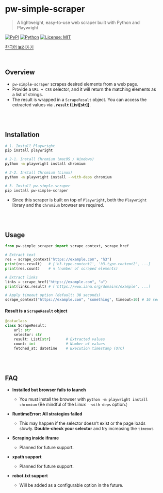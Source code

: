 # pw-simple-scraper

> A lightweight, easy-to-use web scraper built with Python and Playwright

[![PyPI](https://img.shields.io/pypi/v/pw-simple-scraper.svg)](https://pypi.org/project/pw-simple-scraper/)
[![Python](https://img.shields.io/pypi/pyversions/pw-simple-scraper.svg)](https://pypi.org/project/pw-simple-scraper/)
[![License: MIT](https://img.shields.io/badge/License-MIT-green.svg)](#license)

[한국어 보러가기](./README_kr.md)

<br>

## Overview

* `pw-simple-scraper` scrapes desired elements from a web page.
* Provide a `URL + CSS` selector, and it will return the matching elements as a list of strings.
* The result is wrapped in a `ScrapeResult` object. You can access the extracted values via **`.result` (List\[str])**.

<br>
<br>

## Installation

```bash
# 1. Install Playwright
pip install playwright

# 2-1. Install Chromium (macOS / Windows)
python -m playwright install chromium

# 2-2. Install Chromium (Linux)
python -m playwright install --with-deps chromium

# 3. Install pw-simple-scraper
pip install pw-simple-scraper
```

* Since this scraper is built on top of `Playwright`, both the `Playwright` library and the `Chromium` browser are required.

<br>
<br>

## Usage

```python
from pw-simple_scraper import scrape_context, scrape_href

# Extract text
res = scrape_context("https://example.com", "h3")
print(res.result)   # ['h3-type-content1', 'h3-type-content2', ...]
print(res.count)    # n (number of scraped elements)

# Extract links
links = scrape_href("https://example.com", "a")
print(links.result) # ['https://www.iana.org/domains/example', ...]

# Apply timeout option (default: 30 seconds)
scrape_context("https://example.com", "something", timeout=10) # 10 seconds
```

#### Result is a `ScrapeResult` object

```python
@dataclass
class ScrapeResult:
    url: str
    selector: str
    result: List[str]       # Extracted values
    count: int              # Number of values
    fetched_at: datetime    # Execution timestamp (UTC)
```

<br>
<br>

## FAQ

- **Installed but browser fails to launch**
    - You must install the browser with `python -m playwright install chromium` (Be mindful of the Linux `--with-deps` option.)

- **RuntimeError: All strategies failed**
    - This may happen if the selector doesn’t exist or the page loads slowly. **Double-check your selector** and try increasing the `timeout`.

- **Scraping inside iframe**
    - Planned for future support.

- **xpath support**
    - Planned for future support.

- **robot.txt support**
    - Will be added as a configurable option in the future.

<br>
<br>
